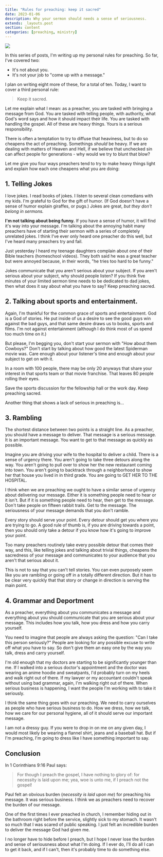 ```yaml
---
title: "Rules for preaching: keep it sacred"
date: 2023-01-06
description: Why your sermon should needs a sense of seriousness.
extends: _layouts.post
section: content
categories: [preaching, ministry]
---
```


![](/assets/img/preacher.jpg)

In this series of posts, I'm writing up my personal rules for preaching.  So far, I've covered two:
- It's not about you.
- It's not your job to "come up with a message."

I plan on writing eight more of these, for a total of ten.  Today, I want to cover a third personal rule:

> Keep it sacred.

Let me explain what I mean: as a preacher, you are tasked with bringing a message from God.  You are tasked with telling people, with authority, what God's word says and how it should impact their life.  You are tasked with handling the gospel.  All of these are heavy things. Yours is a serious responsibility.  

There is often a temptation to try to diffuse that heaviness, but to do so cheapens the act of preaching.   Somethings *should* be heavy.  If we are dealing with matters of Heaven and Hell, if we believe that unchecked sin can affect people for generations - why would we try to blunt that blow?

Let me give you four ways preachers tend to try to make heavy things light and explain how each one cheapens what you are doing:

## 1. Telling Jokes 

I love jokes.  I read books of jokes.  I listen to several clean comedians with my kids.  I'm grateful to God for the gift of humor.  (If God doesn't have a sense of humor explain giraffes, or pugs.)  Jokes are great, *but they don't belong in sermons.*

**I'm not talking about being funny.**  If you have a sense of humor, it will find it's way into your message.  I'm talking about the annoying habit many preachers have of starting their sermon with a series of completely unrelated jokes.  I think I've ever only heard one preacher do this well, but I've heard many preachers try and fail.

Just yesterday I heard my teenage daughters complain about one of their Bible teachers (homeschool videos).  They both said he was a great teacher but were annoyed because, in their words, "he tries too hard to be funny."  

Jokes communicate that you aren't serious about your subject.  If you aren't serious about your subject, why should people listen?  If you think five minutes of your limited sermon time needs to be dedicated to dad jokes, then what does it say about what you have to say?  Keep preaching sacred.

## 2. Talking about sports and entertainment.

Again, I'm thankful for the common grace of sports and entertainment.  God is a God of stories.  He put inside of us a desire to see the good guys win against the bad guys, and that same desire draws us to books, sports and films.  I'm not against entertainment (although I do think most of us spend too much time on it.)

But please, I'm begging you, don't start your sermon with "How about them Cowboys?"  Don't start by talking about how good the latest Spiderman movie was.   Care enough about your listener's time and enough about your subject to get on with it.

In a room with 100 people, there may be only 20 anyways that share your interest in that sports team or that movie franchise.  That leaves 80 people rolling their eyes.  

Save the sports discussion for the fellowship hall or the work day.  Keep preaching sacred.

Another thing that shows a lack of serious in preaching is...

## 3. Rambling

The shortest distance between two points is a straight line.  As a preacher, you should have a message to deliver.  That message is a serious message.  It is an important message.  You want to get to that message as quickly as possible.

Imagine you are driving your wife to the hospital to deliver a child.  There is a sense of urgency there.  You aren't going to take three detours along the way.  You aren't going to pull over to show her the new restaurant coming into town.  You aren't going to backtrack through a neighborhood to show her that house you lived in in third grade.  You are going to GET HER TO THE HOSPITAL.

I think when we are preaching we ought to have a similar sense of urgency about delivering our message.  Either it is something people need to hear or it isn't.  But if it is something people need to hear, then get to the message.  Don't take people on fifteen rabbit trails.  Get to the message.  The seriousness of your message demands that you don't ramble.

Every story should serve your point.  Every detour should get you where you are trying to go.  A good rule of thumb is, if you are driving towards a point, then you should only take a detour if you know how it's going to improve your point.

Too many preachers routinely take every possible detour that comes their way, and this, like telling jokes and talking about trivial things, cheapens the sacredness of your message and communicates to your audience that you aren't that serious about it.

This is not to say that you can't tell stories.  You can even purposely seem like you are rambling or going off in a totally different direction.  But it has to be clear very quickly that that story or change in direction is serving the main point.

## 4. Grammar and Deportment

As a preacher, everything about you communicates a message and everything about you should communicate that you are serious about your message.  This includes how you talk, how you dress and how you carry yourself.

You need to imagine that people are always asking the question: "Can I take this person seriously?" People are looking for any possible excuse to write off what you have to say.  So don't give them an easy one by the way you talk, dress and carry yourself.

I'm old enough that my doctors are starting to be significantly younger than me.  If I walked into a serious doctor's appointment and the doctor was wearing an anime hoodie and sweatpants, I'd probably turn on my heels and walk right out of there.  If my lawyer or my accountant couldn't speak without using bad grammar, again, I'm walking right out of there.  When serious business is happening, I want the people I'm working with to take it seriously.

I think the same thing goes with our preaching.  We need to carry ourselves as people who have serious business to do.  How we dress, how we talk, how we care for our personal hygiene, all of it should serve our important message.

I am not a dressy guy.  If you were to drop in on me on any given day, I would most likely be wearing a flannel shirt, jeans and a baseball hat.  But if I'm preaching, I'm going to dress like I have something important to say.

## Conclusion

In 1 Corinthians 9:16 Paul says:

> For though I preach the gospel, I have nothing to glory of: for necessity is laid upon me; yea, woe is unto me, if I preach not the gospel!

Paul felt an obvious burden (*necessity is laid upon me*) for preaching his message.  It was serious business.  I think we as preachers need to recover the burden of our message.

One of the first times I ever preached in church, I remember hiding out in the bathroom right before the service, slightly sick to my stomach.  It wasn't so much that I was scared of public speaking.  I just felt an incredible burden to deliver the message God had given me.

I no longer have to hide before I preach, but I hope I never lose the burden and sense of seriousness about what I'm doing.  If I ever do, I'll do all I can to get it back, and if I can't, then it's probably time to do something else.